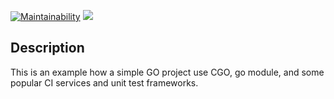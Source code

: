 [![Maintainability](https://api.codeclimate.com/v1/badges/da38aa4a21725ecfd609/maintainability)](https://codeclimate.com/github/sangshuduo/cgo_ci_helloworld/maintainability)
<a href="https://codeclimate.com/github/sangshuduo/cgo_ci_helloworld/test_coverage"><img src="https://api.codeclimate.com/v1/badges/da38aa4a21725ecfd609/test_coverage" /></a>

## Description

This is an example how a simple GO project use CGO, go module, and some popular CI services and unit test frameworks.
